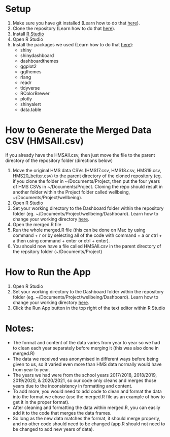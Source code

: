 # Setup
1. Make sure you have git installed (Learn how to do that [here](https://github.com/git-guides/install-git)).
2. Clone the repository (Learn how to do that [here](https://docs.github.com/en/repositories/creating-and-managing-repositories/cloning-a-repository)).
3. Install [R Studio](https://www.rstudio.com/products/rstudio/download/)
4. Open R Studio
5. Install the packages we used (Learn how to do that [here](https://support.rstudio.com/hc/en-us/articles/201057987-Quick-list-of-useful-R-packages)):
    - shiny
    - shinydashboard
    - dashboardthemes
    - ggplot2
    - ggthemes
    - rlang
    - readr
    - tidyverse
    - RColorBrewer
    - plotly
    - shinyalert
    - data.table

# How to Generate the Merged Data CSV (HMSAll.csv)
If you already have the HMSAll.csv, then just move the file to the parent directory of the repository folder (directions below)

1. Move the original HMS data CSVs (HMS17.csv, HMS18.csv, HMS19.csv, HMS20_better.csv) to the parent directory of the cloned repository (eg. if you clone the folder in ~/Documents/Project, then put the four years of HMS CSVs in ~/Documents/Project. Cloning the repo should result in another folder within the Project folder called wellbeing, ~/Documents/Project/wellbeing).
2. Open R Studio
3. Set your working directory to the Dashboard folder within the repository folder (eg. ~/Documents/Project/wellbeing/Dashboard). Learn how to change your working directory [here](https://support.rstudio.com/hc/en-us/articles/200711843-Working-Directories-and-Workspaces-in-the-RStudio-IDE).
4. Open the merged.R file
5. Run the whole merged.R file (this can be done on Mac by using command + r or by selecting all of the code with command + a or ctrl + a then using command + enter or ctrl + enter).
6. You should now have a file called HMSAll.csv in the parent directory of the repsitory folder (~/Documents/Project)

# How to Run the App
1. Open R Studio
2. Set your working directory to the Dashboard folder within the repository folder (eg. ~/Documents/Project/wellbeing/Dashboard). Learn how to change your working directory [here](https://support.rstudio.com/hc/en-us/articles/200711843-Working-Directories-and-Workspaces-in-the-RStudio-IDE).
3. Click the Run App button in the top right of the text editor within R Studio

# Notes:
- The format and content of the data varies from year to year so we had to clean each year separately before merging it (this was also done in merged.R)
- The data we received was anonymised in different ways before being given to us, so it varied even more than HMS data normally would have from year to year.
- The years we had were from the school years 2017/2018, 2018/2019, 2019/2020, & 2020/2021, so our code only cleans and merges those years due to the inconsistency in formatting and content.
- To add more, you would need to add code to clean and format the data into the format we chose (use the merged.R file as an example of how to get it in the proper format). 
- After cleaning and formatting the data within merged.R, you can easily add it to the code that merges the data frames.
- So long as the new data matches the format, it should merge properly, and no other code should need to be changed (app.R should not need to be changed to add new years of data).
